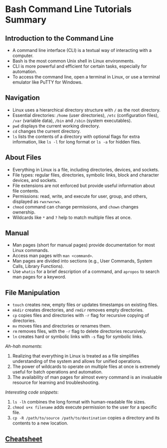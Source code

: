 # Bash Command Line Tutorials Summary

## Introduction to the Command Line

- A command line interface (CLI) is a textual way of interacting with a computer.
- Bash is the most common Unix shell in Linux environments.
- CLI is more powerful and efficient for certain tasks, especially for automation.
- To access the command line, open a terminal in Linux, or use a terminal emulator like PuTTY for Windows.

## Navigation

- Linux uses a hierarchical directory structure with `/` as the root directory.
- Essential directories: `/home` (user directories), `/etc` (configuration files), `/var` (variable data), `/bin` and `/sbin` (system executables).
- `pwd` displays the current working directory.
- `cd` changes the current directory.
- `ls` lists the contents of a directory with optional flags for extra information, like `ls -l` for long format or `ls -a` for hidden files.

## About Files

- Everything in Linux is a file, including directories, devices, and sockets.
- File types: regular files, directories, symbolic links, block and character devices, and sockets.
- File extensions are not enforced but provide useful information about file contents.
- Permissions: read, write, and execute for user, group, and others, displayed as `rwxrwxrwx`.
- `chmod` command can change permissions, and `chown` changes ownership.
- Wildcards like `*` and `?` help to match multiple files at once.

## Manual

- Man pages (short for manual pages) provide documentation for most Linux commands.
- Access man pages with `man <command>`.
- Man pages are divided into sections (e.g., User Commands, System Calls, Library Functions).
- Use `whatis` for a brief description of a command, and `apropos` to search man pages for a keyword.

## File Manipulation

- `touch` creates new, empty files or updates timestamps on existing files.
- `mkdir` creates directories, and `rmdir` removes empty directories.
- `cp` copies files and directories with `-r` flag for recursive copying of directories.
- `mv` moves files and directories or renames them.
- `rm` removes files, with the `-r` flag to delete directories recursively.
- `ln` creates hard or symbolic links with `-s` flag for symbolic links.

_Ah-hah moments_:

1. Realizing that everything in Linux is treated as a file simplifies understanding of the system and allows for unified operations.
2. The power of wildcards to operate on multiple files at once is extremely useful for batch operations and automation.
3. The availability of man pages for almost every command is an invaluable resource for learning and troubleshooting.

_Interesting code snippets_:

1. `ls -lh` combines the long format with human-readable file sizes.
2. `chmod u+x filename` adds execute permission to the user for a specific file.
3. `cp -R /path/to/source /path/to/destination` copies a directory and its contents to a new location.

## [Cheatsheet](https://ryanstutorials.net/linuxtutorial/cheatsheet.php)
